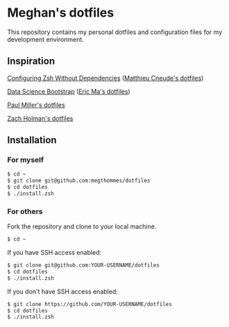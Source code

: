 # Meghan's dotfiles

This repository contains my personal dotfiles and configuration files for my development environment.

## Inspiration

[Configuring Zsh Without Dependencies](https://thevaluable.dev/zsh-install-configure-mouseless) ([Matthieu Cneude's dotfiles](https://github.com/Phantas0s/.dotfiles))

[Data Science Bootstrap](https://ericmjl.github.io/data-science-bootstrap-notes) ([Eric Ma's dotfiles](https://github.com/ericmjl/dotfiles))

[Paul Miller's dotfiles](https://github.com/paulmillr/dotfiles)

[Zach Holman's dotfiles](https://github.com/holman/dotfiles)

## Installation

### For myself

```sh
$ cd ~
$ git clone git@github.com:megthommes/dotfiles
$ cd dotfiles
$ ./install.zsh
```

### For others

Fork the repository and clone to your local machine.

```sh
$ cd ~
```

If you have SSH access enabled:

```sh
$ git clone git@github.com:YOUR-USERNAME/dotfiles
$ cd dotfiles
$ ./install.zsh
```

If you don't have SSH access enabled:

```sh
$ git clone https://github.com/YOUR-USERNAME/dotfiles
$ cd dotfiles
$ ./install.zsh
```
